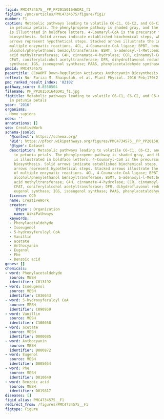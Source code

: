 ```yaml
---
figid: PMC4734575__PP_PP201501646DR1_f1
figlink: /pmc/articles/PMC4734575/figure/fig1/
number: F1
caption: Metabolic pathways leading to volatile C6-C1, C6-C2, and C6-C3 compounds
  in petunia petals. The phenylpropene pathway is shaded gray, and the CCoAOMT reaction
  is illustrated in boldface letters. 4-Coumaryl-CoA is the precursor for flavonoid/anthocyanin
  biosynthesis. Solid arrows indicate established biochemical steps, while broken
  arrows represent hypothetical steps. Stacked arrows illustrate the involvement of
  multiple enzymatic reactions. 4CL, 4-Coumarate-CoA ligase; BPBT, benzoyl-CoA:benzyl
  alcohol/phenylethanol benzoyltransferase; BSMT, S-adenosyl-l-Met:benzoic acid/salicylic
  acid methyltransferase; C4H, cinnamate-4-hydrolase; CCR, cinnamoyl-CoA reductase;
  CFAT, coniferylalcohol acetyltransferase; DFR, dihydroflavonol reductase; EGS, eugenol
  synthase; IGS, isoeugenol synthase; PAAS, phenylacetaldehyde synthase.
pmcid: PMC4734575
papertitle: CCoAOMT Down-Regulation Activates Anthocyanin Biosynthesis in Petunia.
reftext: Nur Fariza M. Shaipulah, et al. Plant Physiol. 2016 Feb;170(2):717-731.
pmc_ranked_result_index: '82102'
pathway_score: 0.8550504
filename: PP_PP201501646DR1_f1.jpg
figtitle: Metabolic pathways leading to volatile C6-C1, C6-C2, and C6-C3 compounds
  in petunia petals
year: '2016'
organisms:
- Homo sapiens
ndex: ''
annotations: []
seo: CreativeWork
schema-jsonld:
  '@context': https://schema.org/
  '@id': https://pfocr.wikipathways.org/figures/PMC4734575__PP_PP201501646DR1_f1.html
  '@type': Dataset
  description: Metabolic pathways leading to volatile C6-C1, C6-C2, and C6-C3 compounds
    in petunia petals. The phenylpropene pathway is shaded gray, and the CCoAOMT reaction
    is illustrated in boldface letters. 4-Coumaryl-CoA is the precursor for flavonoid/anthocyanin
    biosynthesis. Solid arrows indicate established biochemical steps, while broken
    arrows represent hypothetical steps. Stacked arrows illustrate the involvement
    of multiple enzymatic reactions. 4CL, 4-Coumarate-CoA ligase; BPBT, benzoyl-CoA:benzyl
    alcohol/phenylethanol benzoyltransferase; BSMT, S-adenosyl-l-Met:benzoic acid/salicylic
    acid methyltransferase; C4H, cinnamate-4-hydrolase; CCR, cinnamoyl-CoA reductase;
    CFAT, coniferylalcohol acetyltransferase; DFR, dihydroflavonol reductase; EGS,
    eugenol synthase; IGS, isoeugenol synthase; PAAS, phenylacetaldehyde synthase.
  license: CC0
  name: CreativeWork
  creator:
    '@type': Organization
    name: WikiPathways
  keywords:
  - Phenylacetaldehyde
  - Isoeugenol
  - 5-hydroxyferuloyl CoA
  - Vanillin
  - acetate
  - Anthocyanin
  - Eugenol
  - Phe
  - Benzoic acid
genes: []
chemicals:
- word: Phenylacetaldehyde
  source: MESH
  identifier: C013192
- word: Isoeugenol
  source: MESH
  identifier: C036643
- word: 5-hydroxyferuloyl CoA
  source: MESH
  identifier: C090959
- word: Vanillin
  source: MESH
  identifier: C100058
- word: acetate
  source: MESH
  identifier: D000085
- word: Anthocyanin
  source: MESH
  identifier: D000872
- word: Eugenol
  source: MESH
  identifier: D005054
- word: Phe
  source: MESH
  identifier: D010649
- word: Benzoic acid
  source: MESH
  identifier: D019817
diseases: []
figid_alias: PMC4734575__F1
redirect_from: /figures/PMC4734575__F1
figtype: Figure
---
```

